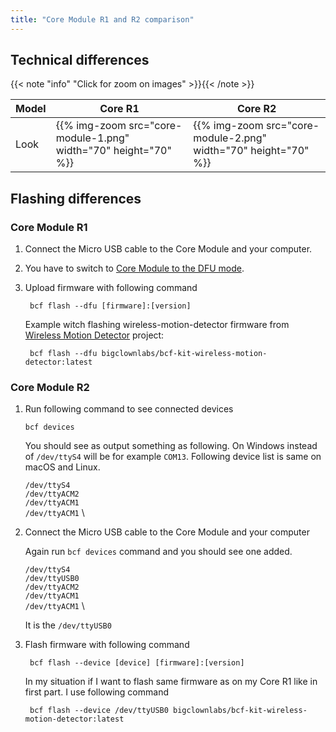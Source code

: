 ```yaml
---
title: "Core Module R1 and R2 comparison"
---
```


## Technical differences

{{< note "info" "Click for zoom on images" >}}{{< /note >}}

|   Model  | Core R1  |  Core R2 |
|----------|----------|----------|
|   Look   | {{% img-zoom src="core-module-1.png" width="70" height="70" %}} | {{% img-zoom src="core-module-2.png" width="70" height="70" %}} |

## Flashing differences

### Core Module R1

1. Connect the Micro USB cable to the Core Module and your computer.
2. You have to switch to [Core Module to the DFU mode](https://www.bigclown.com/doc/projects/wireless-motion-detector/).
3. Upload firmware with following command

        bcf flash --dfu [firmware]:[version]

    Example witch flashing wireless-motion-detector firmware from [Wireless Motion Detector](https://www.bigclown.com/doc/projects/wireless-motion-detector/) project:

        bcf flash --dfu bigclownlabs/bcf-kit-wireless-motion-detector:latest

### Core Module R2

1. Run following command to see connected devices

    ```
    bcf devices
    ```
    You should see as output something as following. On Windows instead of `/dev/ttyS4` will be for example `COM13`. Following device list is same on macOS and Linux.

     `/dev/ttyS4` \
     `/dev/ttyACM2` \
     `/dev/ttyACM1` \
     `/dev/ttyACM1` \

2. Connect the Micro USB cable to the Core Module and your computer

     Again run `bcf devices` command and you should see one added.

     `/dev/ttyS4` \
     `/dev/ttyUSB0` \
     `/dev/ttyACM2` \
     `/dev/ttyACM1` \
     `/dev/ttyACM1` \

     It is the `/dev/ttyUSB0`

3. Flash firmware with following command

        bcf flash --device [device] [firmware]:[version]

    In my situation if I want to flash same firmware as on my Core R1 like in first part. I use following command

        bcf flash --device /dev/ttyUSB0 bigclownlabs/bcf-kit-wireless-motion-detector:latest

